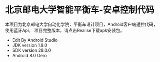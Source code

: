 # 北京邮电大学智能平衡车-安卓控制代码

本项目为北京邮电大学自动化学院，平衡车设计项目，Android客户端遥控代码，使用蓝牙Api。
项目完整版本，请点击Realise下载apk安装包。

* Edit By Android Studio
* JDK version 1.8.0
* SDK version 28.0.0
* Android 8.0 Oero
